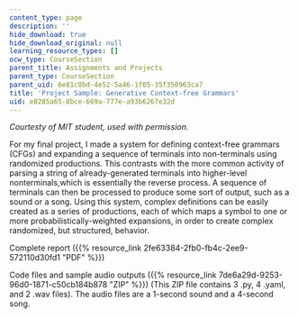 ```yaml
---
content_type: page
description: ''
hide_download: true
hide_download_original: null
learning_resource_types: []
ocw_type: CourseSection
parent_title: Assignments and Projects
parent_type: CourseSection
parent_uid: 6e81c0bd-4e52-5a46-1f05-35f350963ca7
title: 'Project Sample: Generative Context-free Grammars'
uid: e0285a65-8bce-669a-777e-a93b6267e32d
---
```


_Courtesty of MIT student, used with permission._

For my final project, I made a system for defining context-free grammars (CFGs) and expanding a sequence of terminals into non-terminals using randomized productions. This contrasts with the more common activity of parsing a string of already-generated terminals into higher-level nonterminals,which is essentially the reverse process. A sequence of terminals can then be processed to produce some sort of output, such as a sound or a song. Using this system, complex definitions can be easily created as a series of productions, each of which maps a symbol to one or more probabilistically-weighted expansions, in order to create complex randomized, but structured, behavior.

Complete report ({{% resource_link 2fe63384-2fb0-fb4c-2ee9-572110d30fd1 "PDF" %}})

Code files and sample audio outputs ({{% resource_link 7de6a29d-9253-96d0-1871-c50cb184b878 "ZIP" %}}) (This ZIP file contains 3 .py, 4 .yaml, and 2 .wav files). The audio files are a 1-second sound and a 4-second song.